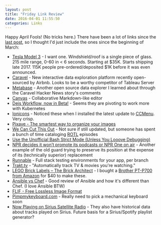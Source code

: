 ```yaml
---
layout: post
title: "Friday Link Review"
date: 2016-04-01 11:55:50
categories: Links
---
```


Happy April Fools! (No tricks here.) There have been a lot of links since the [last post](/2015/04/24/friday-link-review.html), so I thought I'd just include the ones since the beginning of March:

* [Tesla Model 3](https://www.teslamotors.com/model3) - I want one. Windshield/roof is a single piece of glass. 215 mile range, 0-60 in < 6 seconds. Starting at $35K. Starts shipping late 2017. 115K people pre-ordered/deposited $1K before it was even announced.
* [Caravel](https://github.com/airbnb/caravel) - New interactive data exploration platform recently open-sourced by Airbnb. Looks to be a worthy competitor of Tableau Server
* [Metabase](http://www.metabase.com/) - Another open source data explorer I learned about through the Caravel Hacker News story's comments
* [Canvas](https://usecanvas.com/) - Collaborative Markdown-like editor
* [Deis Workflow, now in Beta!](https://deis.com/blog/2016/deis-workflow-beta/) - Seems they are pivoting to work more with Kubernetes
* [Ionicons](http://ionicons.com/) - Noticed these when I installed the latest update to [CCMenu](http://ccmenu.org/). Very crisp.
* [Pixave - The smartest way to organize your images](http://www.littlehj.com/)
* [We Can Cut This Out](http://wecancutthisout.com/) - Not sure if still updated, but someone has spent a bunch of time cataloging [ROTL](http://www.merlinmann.com/roderick/) episodes
* [Use the Unofficial Bash Strict Mode (Unless You Looove Debugging)](http://redsymbol.net/articles/unofficial-bash-strict-mode/)
* [NPR decides it won’t promote its podcasts or NPR One on air](http://www.niemanlab.org/2016/03/npr-decides-it-wont-promote-its-podcasts-or-npr-one-on-air/) - Another example of the old guard trying to preserve its position at the expense of its (technically superior) replacement
* [Runnable](https://runnable.io/) - Full stack testing environments for your app, per branch
* [Trakt.tv](https://trakt.tv/) - "Automatically track TV & movies you're watching."
* [LEGO Brick Labels – The Brick Architect](http://brickarchitect.com/labels/) - I bought a [Brother PT-P700 from Amazon](http://www.amazon.com/Brother-PT-P700-Connectable-Label-Maker/dp/B00DSYEB28/) for $40 to make these.
* [Ansible vs Chef](http://tjheeta.github.io/2015/04/15/ansible-vs-chef/) - Good review of Ansible and how it's different than Chef. (I love Ansible BTW)
* [FLIF - Free Lossless Image Format](http://flif.info/index.html)
* [Pimpmykeyboard.com](http://pimpmykeyboard.com/) - Really need to pick a mechanical keyboard soon
* [Now Playing on Sirius Satellite Radio](http://www.dogstarradio.com/now_playing.php) - They also have historical data about tracks played on Sirius. Future basis for a Sirius/Spotify playlist generator?
